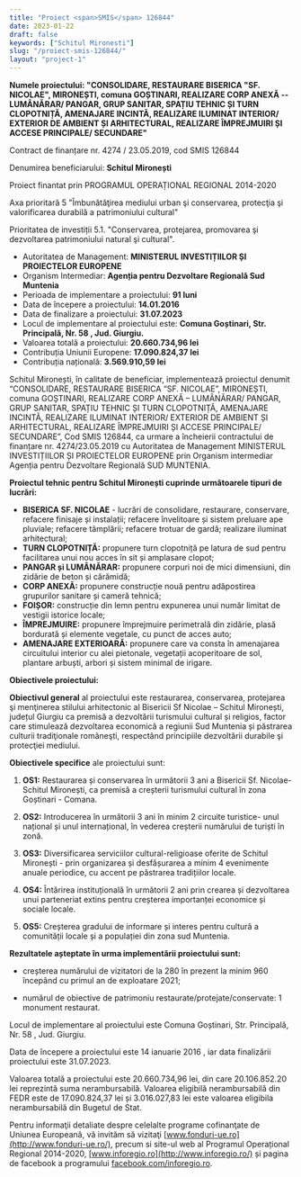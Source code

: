 ```yaml
---
title: "Proiect <span>SMIS</span> 126844"
date: 2023-01-22
draft: false
keywords: ["Schitul Mironesti"]
slug: "/proiect-smis-126844/"
layout: "project-1"
---
```


**Numele proiectului: "CONSOLIDARE, RESTAURARE BISERICA "SF. NICOLAE", MIRONEȘTI, comuna GOȘTINARI, REALIZARE CORP ANEXĂ -- LUMÂNĂRAR/ PANGAR, GRUP SANITAR, SPAȚIU TEHNIC ȘI TURN CLOPOTNIȚĂ, AMENAJARE INCINTĂ, REALIZARE ILUMINAT INTERIOR/ EXTERIOR DE AMBIENT ȘI ARHITECTURAL, REALIZARE ÎMPREJMUIRI ȘI ACCESE PRINCIPALE/ SECUNDARE"**

Contract de finanțare nr. 4274 / 23.05.2019, cod SMIS 126844

Denumirea beneficiarului: **Schitul Mironești**

Proiect finantat prin PROGRAMUL OPERAȚIONAL REGIONAL 2014-2020

Axa prioritară 5 "Îmbunătăţirea mediului urban şi conservarea, protecţia şi valorificarea durabilă a patrimoniului cultural"

Prioritatea de investiții 5.1. "Conservarea, protejarea, promovarea şi dezvoltarea patrimoniului natural şi cultural".

- Autoritatea de Management: **MINISTERUL INVESTIȚIILOR ȘI PROIECTELOR EUROPENE**
- Organism Intermediar: **Agenția pentru Dezvoltare Regională Sud Muntenia**
- Perioada de implementare a proiectului: **91 luni**
- Data de începere a proiectului: **14.01.2016**
- Data de finalizare a proiectului: **31.07.2023**
- Locul de implementare al proiectului este: **Comuna Goștinari, Str. Principală, Nr. 58 , Jud. Giurgiu.**
- Valoarea totală a proiectului: **20.660.734,96 lei**
- Contribuția Uniunii Europene: **17.090.824,37 lei**
- Contribuția națională: **3.569.910,59 lei**

Schitul Mironești, în calitate de beneficiar, implementează proiectul denumit “CONSOLIDARE, RESTAURARE BISERICA “SF. NICOLAE”, MIRONEȘTI, comuna GOȘTINARI, REALIZARE CORP ANEXĂ – LUMÂNĂRAR/ PANGAR, GRUP SANITAR, SPAȚIU TEHNIC ȘI TURN CLOPOTNIȚĂ, AMENAJARE INCINTĂ, REALIZARE ILUMINAT INTERIOR/ EXTERIOR DE AMBIENT ȘI ARHITECTURAL, REALIZARE ÎMPREJMUIRI ȘI ACCESE PRINCIPALE/ SECUNDARE”, Cod SMIS 126844, ca urmare a încheierii contractului de finanțare nr. 4274/23.05.2019 cu Autoritatea de Management MINISTERUL INVESTIȚIILOR ȘI PROIECTELOR EUROPENE prin Organism intermediar Agenția pentru Dezvoltare Regională SUD MUNTENIA.

**Proiectul tehnic pentru Schitul Mironești cuprinde următoarele tipuri de lucrări:**

- **BISERICA SF. NICOLAE** - lucrări de consolidare, restaurare, conservare, refacere finisaje și instalații; refacere învelitoare și sistem preluare ape pluviale; refacere tâmplării; refacere trotuar de gardă; realizare iluminat arhitectural;
- **TURN CLOPOTNIȚĂ:** propunere turn clopotniță pe latura de sud pentru facilitarea unui nou acces în sit și amplasare clopot;
- **PANGAR și LUMÂNĂRAR:** propunere corpuri noi de mici dimensiuni, din zidărie de beton și cărămidă;
- **CORP ANEXĂ:** propunere construcție nouă pentru adăpostirea grupurilor sanitare și cameră tehnică;
- **FOIȘOR:** construcție din lemn pentru expunerea unui număr limitat de vestigii istorice locale;
- **ÎMPREJMUIRE:** propunere împrejmuire perimetrală din zidărie, plasă bordurată și elemente vegetale, cu punct de acces auto;
- **AMENAJARE EXTERIOARĂ:** propunere care va consta în amenajarea circuitului interior cu alei pietonale, vegetații acoperitoare de sol, plantare arbuști, arbori și sistem minimal de irigare.

**Obiectivele proiectului:**

**Obiectivul general** al proiectului este restaurarea, conservarea, protejarea şi menţinerea stilului arhitectonic al Bisericii Sf Nicolae – Schitul Mironești, județul Giurgiu ca premisă a dezvoltării turismului cultural și religios, factor care stimulează dezvoltarea economică a regiunii Sud Muntenia și păstrarea culturii tradiţionale româneşti, respectând principiile dezvoltării durabile şi protecţiei mediului. 

**Obiectivele specifice** ale proiectului sunt: 

1.  **OS1:** Restaurarea și conservarea în următorii 3 ani a Bisericii Sf. Nicolae- Schitul Mironești, ca premisă a creșterii turismului cultural în zona Goștinari - Comana.

2.  **OS2:** Introducerea în următorii 3 ani în minim 2 circuite turistice- unul național și unul internațional, în vederea creșterii numărului de turiști în zonă.

3.  **OS3:** Diversificarea serviciilor cultural-religioase oferite de Schitul Mironești - prin organizarea și desfășurarea a minim 4 evenimente anuale periodice, cu accent pe păstrarea tradițiilor locale.

4.  **OS4:** Întărirea instituțională în următorii 2 ani prin crearea și dezvoltarea unui parteneriat extins pentru creșterea importanței economice și sociale locale.

5.  **OS5:** Creșterea gradului de informare și interes pentru cultură a comunității locale și a populației din zona sud Muntenia.

**Rezultatele așteptate în urma implementării proiectului sunt:**

- creșterea numărului de vizitatori de la 280 în prezent la minim 960 începând cu primul an de exploatare 2021;

- numărul de obiective de patrimoniu restaurate/protejate/conservate: 1 monument restaurat.

Locul de implementare al proiectului este Comuna Goștinari, Str. Principală, Nr. 58 , Jud. Giurgiu.

Data de începere a proiectului este 14 ianuarie 2016 , iar data finalizării proiectului este 31.07.2023.

Valoarea totală a proiectului este 20.660.734,96 lei, din care 20.106.852.20 lei reprezintă suma nerambursabilă. Valoarea eligibilă nerambursabilă din FEDR este de 17.090.824,37 lei și 3.016.027,83 lei este valoarea eligibila nerambursabilă din Bugetul de Stat.

Pentru informaţii detaliate despre celelalte programe cofinanţate de Uniunea Europeană, vă invităm să vizitaţi [www.fonduri-ue.ro](http://www.fonduri-ue.ro/), precum si site-ul web al Programul Operațional Regional 2014-2020, [www.inforegio.ro](http://www.inforegio.ro/) și pagina de facebook a programului [facebook.com/inforegio.ro](http://facebook.com/inforegio.ro).

